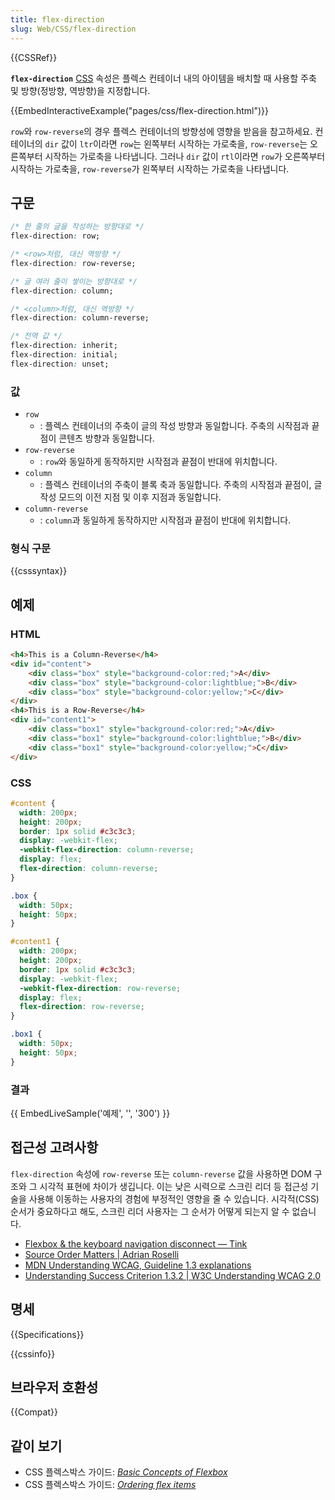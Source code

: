 ```yaml
---
title: flex-direction
slug: Web/CSS/flex-direction
---
```

{{CSSRef}}

**`flex-direction`** [CSS](/ko/docs/Web/CSS) 속성은 플렉스 컨테이너 내의 아이템을 배치할 때 사용할 주축 및 방향(정방향, 역방향)을 지정합니다.

{{EmbedInteractiveExample("pages/css/flex-direction.html")}}

`row`와 `row-reverse`의 경우 플렉스 컨테이너의 방향성에 영향을 받음을 참고하세요. 컨테이너의 `dir` 값이 `ltr`이라면 `row`는 왼쪽부터 시작하는 가로축을, `row-reverse`는 오른쪽부터 시작하는 가로축을 나타냅니다. 그러나 `dir` 값이 `rtl`이라면 `row`가 오른쪽부터 시작하는 가로축을, `row-reverse`가 왼쪽부터 시작하는 가로축을 나타냅니다.

## 구문

```css
/* 한 줄의 글을 작성하는 방향대로 */
flex-direction: row;

/* <row>처럼, 대신 역방향 */
flex-direction: row-reverse;

/* 글 여러 줄이 쌓이는 방향대로 */
flex-direction: column;

/* <column>처럼, 대신 역방향 */
flex-direction: column-reverse;

/* 전역 값 */
flex-direction: inherit;
flex-direction: initial;
flex-direction: unset;
```

### 값

- `row`
  - : 플렉스 컨테이너의 주축이 글의 작성 방향과 동일합니다. 주축의 시작점과 끝점이 콘텐츠 방향과 동일합니다.
- `row-reverse`
  - : `row`와 동일하게 동작하지만 시작점과 끝점이 반대에 위치합니다.
- `column`
  - : 플렉스 컨테이너의 주축이 블록 축과 동일합니다. 주축의 시작점과 끝점이, 글 작성 모드의 이전 지점 및 이후 지점과 동일합니다.
- `column-reverse`
  - : `column`과 동일하게 동작하지만 시작점과 끝점이 반대에 위치합니다.

### 형식 구문

{{csssyntax}}

## 예제

### HTML

```html
<h4>This is a Column-Reverse</h4>
<div id="content">
    <div class="box" style="background-color:red;">A</div>
    <div class="box" style="background-color:lightblue;">B</div>
    <div class="box" style="background-color:yellow;">C</div>
</div>
<h4>This is a Row-Reverse</h4>
<div id="content1">
    <div class="box1" style="background-color:red;">A</div>
    <div class="box1" style="background-color:lightblue;">B</div>
    <div class="box1" style="background-color:yellow;">C</div>
</div>
```

### CSS

```css
#content {
  width: 200px;
  height: 200px;
  border: 1px solid #c3c3c3;
  display: -webkit-flex;
  -webkit-flex-direction: column-reverse;
  display: flex;
  flex-direction: column-reverse;
}

.box {
  width: 50px;
  height: 50px;
}

#content1 {
  width: 200px;
  height: 200px;
  border: 1px solid #c3c3c3;
  display: -webkit-flex;
  -webkit-flex-direction: row-reverse;
  display: flex;
  flex-direction: row-reverse;
}

.box1 {
  width: 50px;
  height: 50px;
}
```

### 결과

{{ EmbedLiveSample('예제', '', '300') }}

## 접근성 고려사항

`flex-direction` 속성에 `row-reverse` 또는 `column-reverse` 값을 사용하면 DOM 구조와 그 시각적 표현에 차이가 생깁니다. 이는 낮은 시력으로 스크린 리더 등 접근성 기술을 사용해 이동하는 사용자의 경험에 부정적인 영향을 줄 수 있습니다. 시각적(CSS) 순서가 중요하다고 해도, 스크린 리더 사용자는 그 순서가 어떻게 되는지 알 수 없습니다.

- [Flexbox & the keyboard navigation disconnect — Tink](https://tink.uk/flexbox-the-keyboard-navigation-disconnect/)
- [Source Order Matters | Adrian Roselli](http://adrianroselli.com/2015/09/source-order-matters.html)
- [MDN Understanding WCAG, Guideline 1.3 explanations](/ko/docs/Web/Accessibility/Understanding_WCAG/Perceivable#Guideline_1.3_%E2%80%94_Create_content_that_can_be_presented_in_different_ways)
- [Understanding Success Criterion 1.3.2 | W3C Understanding WCAG 2.0](https://www.w3.org/TR/UNDERSTANDING-WCAG20/content-structure-separation-sequence.html)

## 명세

{{Specifications}}

{{cssinfo}}

## 브라우저 호환성

{{Compat}}

## 같이 보기

- CSS 플렉스박스 가이드: _[Basic Concepts of Flexbox](/ko/docs/Web/CSS/CSS_Flexible_Box_Layout/Basic_Concepts_of_Flexbox)_
- CSS 플렉스박스 가이드: _[Ordering flex items](/ko/docs/Web/CSS/CSS_Flexible_Box_Layout/Ordering_Flex_Items)_
